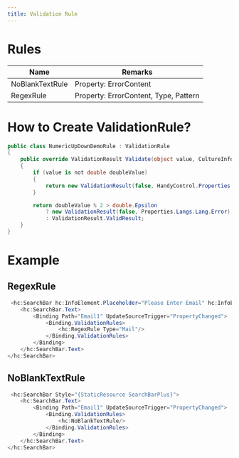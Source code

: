 ```yaml
---
title: Validation Rule
---
```


# Rules
|Name|Remarks|
|-|-|
|NoBlankTextRule|Property: ErrorContent|
|RegexRule|Property: ErrorContent, Type, Pattern|

# How to Create ValidationRule?
```cs
public class NumericUpDownDemoRule : ValidationRule
{
    public override ValidationResult Validate(object value, CultureInfo cultureInfo)
    {
        if (value is not double doubleValue)
        {
            return new ValidationResult(false, HandyControl.Properties.Langs.Lang.FormatError);
        }

        return doubleValue % 2 > double.Epsilon
            ? new ValidationResult(false, Properties.Langs.Lang.Error)
            : ValidationResult.ValidResult;
    }
}
```
# Example

## RegexRule
```cs
 <hc:SearchBar hc:InfoElement.Placeholder="Please Enter Email" hc:InfoElement.Title="Title" Margin="0,32,0,0" hc:InfoElement.Necessary="True" Style="{StaticResource SearchBarPlus}">
    <hc:SearchBar.Text>
        <Binding Path="Email1" UpdateSourceTrigger="PropertyChanged">
            <Binding.ValidationRules>
                <hc:RegexRule Type="Mail"/>
            </Binding.ValidationRules>
        </Binding>
    </hc:SearchBar.Text>
</hc:SearchBar>
```

## NoBlankTextRule
```cs
 <hc:SearchBar Style="{StaticResource SearchBarPlus}">
    <hc:SearchBar.Text>
        <Binding Path="Email1" UpdateSourceTrigger="PropertyChanged">
            <Binding.ValidationRules>
                <hc:NoBlankTextRule/>
            </Binding.ValidationRules>
        </Binding>
    </hc:SearchBar.Text>
</hc:SearchBar>
```
